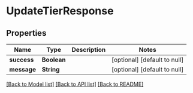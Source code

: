 # UpdateTierResponse
## Properties

| Name | Type | Description | Notes |
|------------ | ------------- | ------------- | -------------|
| **success** | **Boolean** |  | [optional] [default to null] |
| **message** | **String** |  | [optional] [default to null] |

[[Back to Model list]](../README.md#documentation-for-models) [[Back to API list]](../README.md#documentation-for-api-endpoints) [[Back to README]](../README.md)

